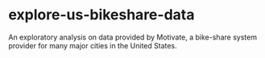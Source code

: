 # explore-us-bikeshare-data
An exploratory analysis on data provided by Motivate, a bike-share system provider for many major cities in the United States.
